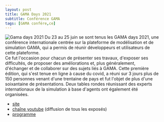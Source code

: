 ```yaml
---
layout: post
title: GAMA Days 2021
subtitle: Conférence GAMA
tags: [GAMA confére,ce]
---
```


![Gama days 2021](https://gama-platform.github.io/img/cities_gama.png)
Du 23 au 25 juin se sont tenus les GAMA days 2021, une conférence internationale centrée sur la plateforme de modélisation et de simulation GAMA, qui a permis de réunir développeurs et utilisateurs de cette plateforme.  
Ce fut l'occasion pour chacun de présenter ses travaux, d'exposer ses difficultés, de proposer des améliorations et, plus généralement, d'échanger et de collaborer sur des sujets liés à GAMA. Cette première édition, qui s'est tenue en ligne à cause du covid, a réuni sur 3 jours plus de 150 personnes venant d'une trentaine de pays et fut l'objet de plus d'une soixantaine de  présentations. 
Deux tables rondes réunissant des experts internationaux de la simulation à base d'agents ont également été organisées. 

+ [site](https://www.irit.fr/GamaDays2021)
+ [chaîne youtube](https://www.youtube.com/playlist?list=PLIf4h7zpeBeHrK7GY7HeWojXniBU_6nN-) (diffusion de tous les exposés)
+ [programme](https://www.irit.fr/GamaDays2021/wp-content/uploads/2021/06/GAMA-Days-2021-Program.pdf)